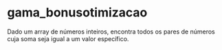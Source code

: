 # gama_bonusotimizacao
Dado um array de números inteiros, encontra todos os pares de números cuja soma seja igual a um valor específico.
